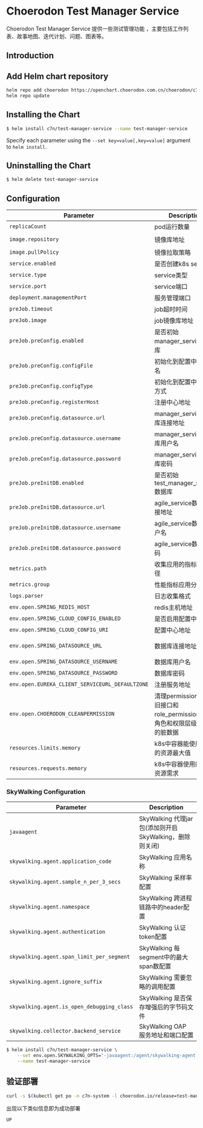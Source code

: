 # Choerodon Test Manager Service
Choerodon Test Manager Service 提供一些测试管理功能 ，主要包括工作列表、故事地图、迭代计划、问题、图表等。
                              
## Introduction

## Add Helm chart repository

``` bash    
helm repo add choerodon https://openchart.choerodon.com.cn/choerodon/c7n
helm repo update
```

## Installing the Chart

```bash
$ helm install c7n/test-manager-service --name test-manager-service
```

Specify each parameter using the `--set key=value[,key=value]` argument to `helm install`.

## Uninstalling the Chart

```bash
$ helm delete test-manager-service
```

## Configuration

Parameter | Description	| Default
--- |  ---  |  ---  
`replicaCount` | pod运行数量 | `1`
`image.repository` | 镜像库地址 | `registry.cn-hangzhou.aliyuncs.com/choerodon-test-manager/test-manager-service`
`image.pullPolicy` | 镜像拉取策略 | `IfNotPresent`
`service.enabled` | 是否创建k8s service | `false`
`service.type` | service类型 | `ClusterIP`
`service.port` | service端口 | `8093`
`deployment.managementPort` | 服务管理端口 | `8094`
`preJob.timeout` | job超时时间 | `300`
`preJob.image` | job镜像库地址 | `registry.cn-hangzhou.aliyuncs.com/choerodon-tools/dbtool:0.6.4`
`preJob.preConfig.enabled`| 是否初始manager_service数据库 | `true`
`preJob.preConfig.configFile` | 初始化到配置中心文件名 | `application.yml`
`preJob.preConfig.configType` | 初始化到配置中心存储方式 | `k8s`
`preJob.preConfig.registerHost` | 注册中心地址 | `http://register-server.c7n-system:8000`
`preJob.preConfig.datasource.url` | manager_service数据库连接地址 | `jdbc:mysql://localhost:3306/manager_service?useUnicode=true&characterEncoding=utf-8&useSSL=false&useSSL=false&useInformationSchema=true&remarks=true`
`preJob.preConfig.datasource.username` | manager_service数据库用户名 | `username`
`preJob.preConfig.datasource.password` | manager_service数据库密码 | `password`
`preJob.preInitDB.enabled` | 是否初始test_manager_service数据库 | `true`
`preJob.preInitDB.datasource.url` | agile_service数据库连接地址 | `jdbc:mysql://localhost:3306/test_manager_service?useUnicode=true&characterEncoding=utf-8&useSSL=false&useSSL=false&useInformationSchema=true&remarks=true`
`preJob.preInitDB.datasource.username` | agile_service数据库用户名 | `username`
`preJob.preInitDB.datasource.password` | agile_service数据库密码 | `password`
`metrics.path` | 收集应用的指标数据路径 | `/actuator/prometheus`
`metrics.group` | 性能指标应用分组 | `spring-boot`
`logs.parser` | 日志收集格式 | `spring-boot`
`env.open.SPRING_REDIS_HOST` | redis主机地址 | `redis.tools.svc`
`env.open.SPRING_CLOUD_CONFIG_ENABLED` | 是否启用配置中心 | `true`
`env.open.SPRING_CLOUD_CONFIG_URI` | 配置中心地址 | `http://register-server.c7n-system:8000`
`env.open.SPRING_DATASOURCE_URL` | 数据库连接地址 | `jdbc:mysql://localhost:3306/test_manager_service?useUnicode=true&characterEncoding=utf-8&useSSL=false&useSSL=false&useInformationSchema=true&remarks=true`
`env.open.SPRING_DATASOURCE_USERNAME` | 数据库用户名 | `username`
`env.open.SPRING_DATASOURCE_PASSWORD` | 数据库密码 | `password`
`env.open.EUREKA_CLIENT_SERVICEURL_DEFAULTZONE` | 注册服务地址 | `http://register-server.c7n-system:8000/eureka/`
`env.open.CHOERODON_CLEANPERMISSION` | 清理permission表中的旧接口和role_permission表中角色和权限层级不匹配的脏数据 | `false`
`resources.limits.memory` | k8s中容器能使用资源的资源最大值 | `1Gi`
`resources.requests.memory` | k8s中容器使用的最小资源需求 | `1Gi`

### SkyWalking Configuration
Parameter | Description
--- |  --- 
`javaagent` | SkyWalking 代理jar包(添加则开启 SkyWalking，删除则关闭)
`skywalking.agent.application_code` | SkyWalking 应用名称
`skywalking.agent.sample_n_per_3_secs` | SkyWalking 采样率配置
`skywalking.agent.namespace` | SkyWalking 跨进程链路中的header配置
`skywalking.agent.authentication` | SkyWalking 认证token配置
`skywalking.agent.span_limit_per_segment` | SkyWalking 每segment中的最大span数配置
`skywalking.agent.ignore_suffix` | SkyWalking 需要忽略的调用配置
`skywalking.agent.is_open_debugging_class` | SkyWalking 是否保存增强后的字节码文件
`skywalking.collector.backend_service` | SkyWalking OAP 服务地址和端口配置

```bash
$ helm install c7n/test-manager-service \
    --set env.open.SKYWALKING_OPTS="-javaagent:/agent/skywalking-agent.jar -Dskywalking.agent.application_code=test-manager-service  -Dskywalking.agent.sample_n_per_3_secs=-1 -Dskywalking.collector.backend_service=oap.skywalking:11800" \
    --name test-manager-service
```

## 验证部署
```bash
curl -s $(kubectl get po -n c7n-system -l choerodon.io/release=test-manager-service -o jsonpath="{.items[0].status.podIP}"):8094/actuator/health | jq -r .status
```
出现以下类似信息即为成功部署

```bash
UP
```